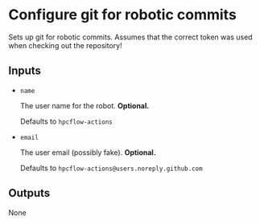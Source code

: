 # Configure git for robotic commits

Sets up git for robotic commits.
Assumes that the correct token was used when checking out the repository!

## Inputs

* `name`

  The user name for the robot. **Optional.**

  Defaults to `hpcflow-actions`

* `email`

  The user email (possibly fake). **Optional.**

  Defaults to `hpcflow-actions@users.noreply.github.com`

## Outputs
None

